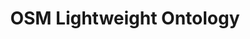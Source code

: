 ---
schema: default
title: OSM Lightweight Ontology
notes: A lightweight ontology developed based on data from Open Street Maps.
organization: DataScientia Foundation
resources:
  - name: OSM-LO.UAN.owl
    url: ''
    format: owl
    description: >-
      A OWL RDF/XML distribution of the lightweight ontology developed based on
      data from Open Street Maps.
    license: Creative Commons
    status: Unannotated
    byteSize: ''
    issued: '2023-04-12'
    language: en
    modified: '11 April 2023, 08:43 (UTC+01:00)'
    OntologyEngineeringTool: Protégé
    ontologyLanguage: OWL
    ontologySyntax: RDF
    example: Unknown.
    ReferenceLKRepository: SREP
    referenceOntology: Unknown.
    referenceDatasets: To Be Added
distribution: osm-lwo-owl
keyword: Geography
publisher: DataScientia Foundation
category:
  - Teeritory&Society
versionNotes: Version 1.0 - Unannotated.
landingPage: Unknown.
accessRigths: Public
creator: Xiaoyue Li
hasVersion: Unknown.
isVersionOf: Unknown.
issued: '2023-04-12'
modified: '11 April 2023, 08:43 (UTC+01:00)'
language: en
provenance: >-
  (2023-04-12) Marco Barbieri: Added Version 1.0 - Unannotated - to
  LiveKnowledge Catalog
page: Unknown.
wasGeneratedBy: DataScientia LiveData Catalog Instantiation.
versionInfo: version v1.0
formalityLevel: Lightweight Ontology
OntologyEngineeringMethodology: iTelos Knowledge Modelling Methodology.
acronym: OSM-LO
CompetencyQuestion: Unknown.
preferredNamespacePrefix: ds-osm-lo
toDoList: To completely annotate.
namespacesGenerated: Unknown.
namespacesReused: Unknown.
datasetLevel: '  Knowledge level (L3-4)'
spatialExtent: ''
temporalExtent: ''
---